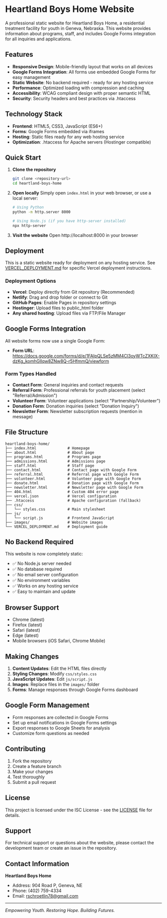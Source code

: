 # Heartland Boys Home Website

A professional static website for Heartland Boys Home, a residential treatment facility for youth in Geneva, Nebraska. This website provides information about programs, staff, and includes Google Forms integration for all inquiries and applications.

## Features

- **Responsive Design**: Mobile-friendly layout that works on all devices
- **Google Forms Integration**: All forms use embedded Google Forms for easy management
- **Static Website**: No backend required - ready for any hosting service
- **Performance**: Optimized loading with compression and caching
- **Accessibility**: WCAG compliant design with proper semantic HTML
- **Security**: Security headers and best practices via .htaccess

## Technology Stack

- **Frontend**: HTML5, CSS3, JavaScript (ES6+)
- **Forms**: Google Forms embedded via iframes
- **Hosting**: Static files ready for any web hosting service
- **Optimization**: .htaccess for Apache servers (Hostinger compatible)

## Quick Start

1. **Clone the repository**
   ```bash
   git clone <repository-url>
   cd heartland-boys-home
   ```

2. **Open locally**
   Simply open `index.html` in your web browser, or use a local server:
   ```bash
   # Using Python
   python -m http.server 8000
   
   # Using Node.js (if you have http-server installed)
   npx http-server
   ```

3. **Visit the website**
   Open http://localhost:8000 in your browser

## Deployment

This is a static website ready for deployment on any hosting service. See [VERCEL_DEPLOYMENT.md](VERCEL_DEPLOYMENT.md) for specific Vercel deployment instructions.

### Deployment Options
- **Vercel**: Deploy directly from Git repository (Recommended)
- **Netlify**: Drag and drop folder or connect to Git
- **GitHub Pages**: Enable Pages in repository settings
- **Hostinger**: Upload files to public_html folder
- **Any shared hosting**: Upload files via FTP/File Manager

## Google Forms Integration

All website forms now use a single Google Form:
- **Form URL**: https://docs.google.com/forms/d/e/1FAIpQLSe5zMM4Cl3oyWTcZXKIX-dzKg_komhGlIqw8ZNw8Q-r5HfmmQ/viewform

### Form Types Handled
- **Contact Form**: General inquiries and contact requests
- **Referral Form**: Professional referrals for youth placement (select "Referral/Admission")
- **Volunteer Form**: Volunteer applications (select "Partnership/Volunteer")
- **Donation Form**: Donation inquiries (select "Donation Inquiry")
- **Newsletter Form**: Newsletter subscription requests (mention in message)

## File Structure

```
heartland-boys-home/
├── index.html              # Homepage
├── about.html              # About page
├── programs.html           # Programs page
├── admissions.html         # Admissions page
├── staff.html              # Staff page
├── contact.html            # Contact page with Google Form
├── referral.html           # Referral page with Google Form
├── volunteer.html          # Volunteer page with Google Form
├── donate.html             # Donation page with Google Form
├── newsletter.html         # Newsletter page with Google Form
├── 404.html                # Custom 404 error page
├── vercel.json             # Vercel configuration
├── .htaccess               # Apache configuration (fallback)
├── css/
│   └── styles.css          # Main stylesheet
├── js/
│   └── script.js           # Frontend JavaScript
├── images/                 # Website images
└── VERCEL_DEPLOYMENT.md    # Deployment guide
```

## No Backend Required

This website is now completely static:
- ✅ No Node.js server needed
- ✅ No database required
- ✅ No email server configuration
- ✅ No environment variables
- ✅ Works on any hosting service
- ✅ Easy to maintain and update

## Browser Support

- Chrome (latest)
- Firefox (latest)
- Safari (latest)
- Edge (latest)
- Mobile browsers (iOS Safari, Chrome Mobile)

## Making Changes

1. **Content Updates**: Edit the HTML files directly
2. **Styling Changes**: Modify `css/styles.css`
3. **JavaScript Updates**: Edit `js/script.js`
4. **Images**: Replace files in the `images/` folder
5. **Forms**: Manage responses through Google Forms dashboard

## Google Form Management

- Form responses are collected in Google Forms
- Set up email notifications in Google Forms settings
- Export responses to Google Sheets for analysis
- Customize form questions as needed

## Contributing

1. Fork the repository
2. Create a feature branch
3. Make your changes
4. Test thoroughly
5. Submit a pull request

## License

This project is licensed under the ISC License - see the [LICENSE](LICENSE) file for details.

## Support

For technical support or questions about the website, please contact the development team or create an issue in the repository.

## Contact Information

**Heartland Boys Home**
- Address: 904 Road P, Geneva, NE
- Phone: (402) 759-4334
- Email: rschroetlin78@gmail.com

---

*Empowering Youth. Restoring Hope. Building Futures.*